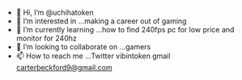 - 👋 Hi, I’m @uchihatoken
- 👀 I’m interested in ...making a career out of gaming 
- 🌱 I’m currently learning ...how to find 240fps pc for low price and monitor for 240hz
- 💞️ I’m looking to collaborate on ...gamers 
- 📫 How to reach me ...Twitter vibintoken gmail carterbeckford9@gmail.com

<!---
uchihatoken/uchihatoken is a ✨ special ✨ repository because its `README.md` (this file) appears on your GitHub profile.
You can click the Preview link to take a look at your changes.
--->
